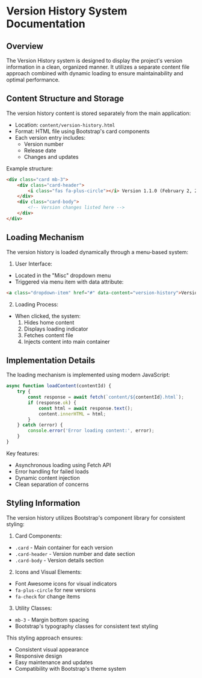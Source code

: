 # Version History System Documentation

## Overview
The Version History system is designed to display the project's version information in a clean, organized manner. It utilizes a separate content file approach combined with dynamic loading to ensure maintainability and optimal performance.

## Content Structure and Storage
The version history content is stored separately from the main application:
- Location: `content/version-history.html`
- Format: HTML file using Bootstrap's card components
- Each version entry includes:
    - Version number
    - Release date
    - Changes and updates

Example structure:
```html
<div class="card mb-3">
    <div class="card-header">
        <i class="fas fa-plus-circle"></i> Version 1.1.0 (February 2, 2025)
    </div>
    <div class="card-body">
        <!-- Version changes listed here -->
    </div>
</div>
```

## Loading Mechanism
The version history is loaded dynamically through a menu-based system:

1. User Interface:
- Located in the "Misc" dropdown menu
- Triggered via menu item with data attribute:
```html
<a class="dropdown-item" href="#" data-content="version-history">Version History</a>
```

2. Loading Process:
- When clicked, the system:
    1. Hides home content
    2. Displays loading indicator
    3. Fetches content file
    4. Injects content into main container

## Implementation Details
The loading mechanism is implemented using modern JavaScript:

```javascript
async function loadContent(contentId) {
    try {
        const response = await fetch(`content/${contentId}.html`);
        if (response.ok) {
            const html = await response.text();
            content.innerHTML = html;
        }
    } catch (error) {
        console.error('Error loading content:', error);
    }
}
```

Key features:
- Asynchronous loading using Fetch API
- Error handling for failed loads
- Dynamic content injection
- Clean separation of concerns

## Styling Information
The version history utilizes Bootstrap's component library for consistent styling:

1. Card Components:
- `.card` - Main container for each version
- `.card-header` - Version number and date section
- `.card-body` - Version details section

2. Icons and Visual Elements:
- Font Awesome icons for visual indicators
- `fa-plus-circle` for new versions
- `fa-check` for change items

3. Utility Classes:
- `mb-3` - Margin bottom spacing
- Bootstrap's typography classes for consistent text styling

This styling approach ensures:
- Consistent visual appearance
- Responsive design
- Easy maintenance and updates
- Compatibility with Bootstrap's theme system

